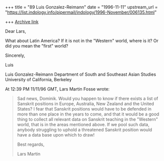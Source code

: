 +++
title = "89 Luis Gonzalez-Reimann"
date = "1996-11-11"
upstream_url = "https://list.indology.info/pipermail/indology/1996-November/006135.html"

+++
[Archive link](https://list.indology.info/pipermail/indology/1996-November/006135.html)

Dear Lars,

What about Latin America?  If it is not in the "Western" world, where is it?
Or did you mean the "first" world?

Sincerely,

Luis


Luis Gonzalez-Reimann
Department of South and Southeast Asian Studies
University of California, Berkeley


At 12:39 PM 11/11/96 GMT, Lars Martin Fosse wrote:

>Sad news, Dominik. Would you happen to know if there exists a list of
>Sanskrit positions in Europe, Australia, New Zealand and the United States?
>I fear that Sanskrit positions would have to be defended in more than one
>place in the years to come, and that it would be a good thing to collect all
>relevant data on Sanskrit teaching in the "Western" world, that is in the
>areas mentioned above. If we pool such data, anybody struggling to uphold a
>threatened Sanskrit position would have a data base upon which to draw!
>
>Best regards,
>
>Lars Martin





